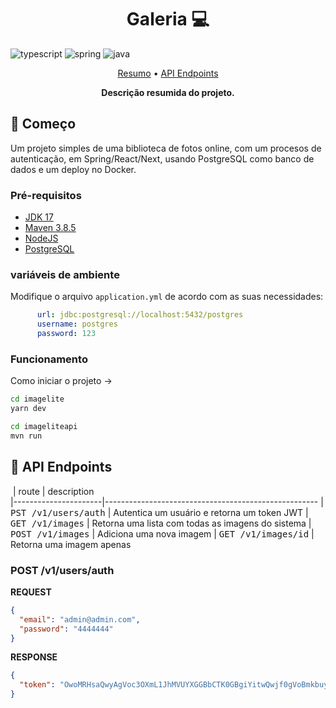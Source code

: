 
[TYPESCRIPT__BADGE]: https://img.shields.io/badge/typescript-D4FAFF?style=for-the-badge&logo=typescript
[JAVA_BADGE]:https://img.shields.io/badge/java-%23ED8B00.svg?style=for-the-badge&logo=openjdk&logoColor=white
[SPRING_BADGE]: https://img.shields.io/badge/spring-%236DB33F.svg?style=for-the-badge&logo=spring&logoColor=white

<h1 align="center" style="font-weight: bold;">Galeria 💻</h1>

![typescript][TYPESCRIPT__BADGE]
![spring][SPRING_BADGE]
![java][JAVA_BADGE]

<p align="center">
 <a href="#started">Resumo</a> • 
  <a href="#routes">API Endpoints</a> 
</p>

<p align="center">
  <b>Descrição resumida do projeto.</b>
</p>

<h2 id="started">🚀 Começo</h2>

Um projeto simples de uma biblioteca de fotos online, com um procesos de autenticação, em Spring/React/Next, usando PostgreSQL como banco de dados e um deploy no Docker.

<h3>Pré-requisitos</h3>

- [JDK 17](https://github.com/)
- [Maven 3.8.5](https://github.com)
- [NodeJS](https://github.com)
- [PostgreSQL](https://github.com)

<h3>variáveis de ambiente</h2>

Modifique o arquivo `application.yml` de acordo com as suas necessidades:

```yaml
      url: jdbc:postgresql://localhost:5432/postgres
      username: postgres
      password: 123
```

<h3>Funcionamento</h3>

Como iniciar o projeto ->

```bash
cd imagelite
yarn dev
``````
```bash
cd imageliteapi
mvn run
``````


<h2 id="routes">📍 API Endpoints</h2>

​
| route               | description                                          
|----------------------|-----------------------------------------------------
| <kbd>PST /v1/users/auth</kbd>     | Autentica um usuário e retorna um token JWT
| <kbd>GET /v1/images</kbd>     | Retorna uma lista com todas as imagens do sistema
| <kbd>POST /v1/images</kbd>     | Adiciona uma nova imagem
| <kbd>GET /v1/images/id</kbd>     | Retorna uma imagem apenas


<h3 id="post-auth-detail">POST /v1/users/auth</h3>

**REQUEST**
```json
{
  "email": "admin@admin.com",
  "password": "4444444"
}
```

**RESPONSE**
```json
{
  "token": "OwoMRHsaQwyAgVoc3OXmL1JhMVUYXGGBbCTK0GBgiYitwQwjf0gVoBmkbuyy0pSi"
}
```


